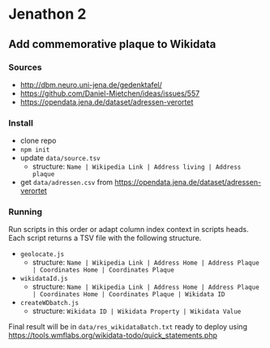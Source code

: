 # Jenathon 2
## Add commemorative plaque to Wikidata

### Sources

* http://dbm.neuro.uni-jena.de/gedenktafel/
* https://github.com/Daniel-Mietchen/ideas/issues/557
* https://opendata.jena.de/dataset/adressen-verortet
 
### Install

* clone repo
* `npm init`
* update `data/source.tsv`
  * structure: `Name | Wikipedia Link | Address living | Address plaque`
* get `data/adressen.csv` from https://opendata.jena.de/dataset/adressen-verortet
 
### Running

Run scripts in this order or adapt column index context in scripts heads.
Each script returns a TSV file with the following structure.

* `geolocate.js`
  * structure: `Name | Wikipedia Link | Address Home | Address Plaque | Coordinates Home | Coordinates Plaque`
* `wikidataId.js`
  * structure: `Name | Wikipedia Link | Address Home | Address Plaque | Coordinates Home | Coordinates Plaque | Wikidata ID`
* `createWDbatch.js`
  * structure: `Wikidata ID | Wikidata Property | Wikidata Value`

Final result will be in `data/res_wikidataBatch.txt` ready to deploy using https://tools.wmflabs.org/wikidata-todo/quick_statements.php
